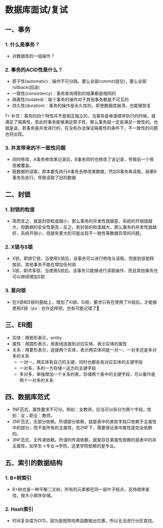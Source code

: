 # 数据库面试/复试

## 一、事务

### 1. 什么是事务？

- 对数据库的一组操作？

### 2. 事务的ACID性是什么？

- 原子性(automatic)：操作不可分隔，要么全部commit(提交)，要么全部rollback(回滚)
- 一致性(consistency)：事务查询得到的结果都是相同的
- 隔离性(isolated)：每个事务的操作对于其他事务都是不可见的
- 持久性(duration)：事务的操作是永久性的，即使数据库崩溃，也能够恢复



?> 补充：事务的四个特性并不是相互独立的，当事务是单道顺序执行的时候，就满足了隔离性，若此时事务能够满足原子性，那么事务就一定是满足一致性的。也就是说，若事务是并发进行的，在没有办法保证隔离性的条件下，不一致性的问题也将出现。

### 3. 并发带来的不一致性问题

- 同时修改，A事务修改某记录后，B事务同时也修改了该记录，导致前一个修改被覆盖。
- 脏数据的读取，原本要先执行A事务去修改某数据，然后B事务再读取，结果B事务先执行，导致读取了旧的数据



## 二、封锁

### 1. 封锁的粒度

- 简而言之，就是封锁粒度越小，那么事务的并发性就越差，系统的开销就越大，但数据的安全性更高；反之，若封锁的粒度越大，那么事务的并发性就越好，系统开销小，但就有更大的可能出现不一致性等数据异常的问题。

### 2. X锁与S锁

- X锁，即排它锁，当使用X锁后，该事务可以进行修改与读取，但直到该锁释放前，其他事务不能在增加任何锁
- S锁，即共享锁，当使用S锁后，该事务只能够进行读取操作，而且其他事务也可以继续增加S锁

### 3. 意向锁

- 在X锁和S锁的基础上，增加了Xi锁、Si锁，要求只有在使用了Xi锁后，才能够使用X锁（ps：也许这样吧，也有可能记错了👻



## 三、ER图

- 实体：用矩形表示，entity
- 属性：用圆形表示，用直线连接到对应实体，表示实体的属性
- 关系：用菱形表示，连接两个实体，表示两实体间是一对一、一对多还是多对多的关系
  - 一对一，两实体有自己的主键，同时也都各有对应实体的主键字段
  - 一对多，多的一方存储一这方的主键字段
  - 多对多，单独增加一个关系的表，存储两个表中的主键字段，可以看作是两个一对多的关系



## 四、数据库范式

- 1NF范式，属性要求不可分。例如：女教师，应当可以拆分为两个字段，性别：女；职业：教师。
- 2NF范式，无部分依赖。所谓部分依赖，就是表中的某些字段只依赖于主属性中的部分，而不是所有的主属性，在2NF下，需要保证表中属性是完全依赖的。
- 3NF范式，无传递依赖。所谓的传递依赖，就是存在某属性依赖的是表中的非主属性，如学生->专业->学院，这里学院依赖的是专业。



## 五、索引的数据结构

### 1. B+树索引

- B+树也是一种平衡二叉树，所有的元素都在同一层叶子结点，支持顺序查找，按大小顺序存储。

### 2. Hash索引

- 时间复杂度为O(1)，因为是按照哈希函数输出位置，所以无法进行分区查找。

